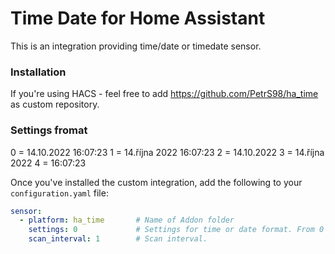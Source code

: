 # Time Date for Home Assistant

This is an integration providing time/date or timedate sensor.

### Installation

If you're using HACS - feel free to add https://github.com/PetrS98/ha_time as custom repository.

### Settings fromat

0 = 14.10.2022 16:07:23
1 = 14.října 2022 16:07:23
2 = 14.10.2022
3 = 14.října 2022
4 = 16:07:23

Once you've installed the custom integration, add the following to your `configuration.yaml` file:

```yaml
sensor:
  - platform: ha_time       # Name of Addon folder
    settings: 0             # Settings for time or date format. From 0 to 4.
    scan_interval: 1        # Scan interval.
```
